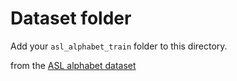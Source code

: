 # Dataset folder
Add your `asl_alphabet_train` folder to this directory.

from the [ASL alphabet dataset](https://www.kaggle.com/datasets/grassknoted/asl-alphabet)
